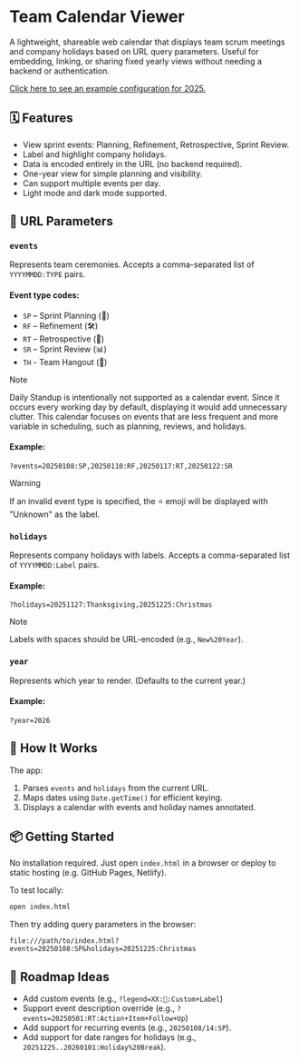# Team Calendar Viewer

A lightweight, shareable web calendar that displays team scrum meetings and company holidays based on URL query parameters. Useful for embedding, linking, or sharing fixed yearly views without needing a backend or authentication.

[Click here to see an example configuration for 2025.](https://henrythach.github.io/team-calendar/?year=2025&events=20250102:SP,20250114:TH,20250116:RF,20250131:SR,20250203:SP,20250213:TH,20250218:RF,20250227:SR,20250303:SP,20250314:TH,20250317:RF,20250328:SR,20250401:SP,20250414:TH,20250416:RF,20250430:SR,20250501:SP,20250514:TH,20250516:RF,20250530:SR,20250602:SP,20250613:TH,20250617:RF,20250627:SR,20250701:SP,20250714:TH,20250716:RF,20250731:SR,20250801:SP,20250814:TH,20250818:RF,20250830:SR,20250902:SP,20250913:TH,20250916:RF,20250930:SR,20251001:SP,20251014:TH,20251016:RF,20251031:SR,20251101:SP,20251113:TH,20251118:RF,20251129:SR,20251202:SP,20251213:TH,20251216:RF,20251230:SR&holidays=20250101:New+Year%27s+Day,20250120:MLK+Day,20250217:Presidents%27+Day,20250526:Memorial+Day,20250704:Independence+Day,20250901:Labor+Day,20251013:Columbus+Day,20251111:Veterans+Day,20251127:Thanksgiving,20251128:Day+After+Thanksgiving,20251225:Christmas+Day)

## 🗓 Features

- View sprint events: Planning, Refinement, Retrospective, Sprint Review.
- Label and highlight company holidays.
- Data is encoded entirely in the URL (no backend required).
- One-year view for simple planning and visibility.
- Can support multiple events per day.
- Light mode and dark mode supported.

## 🔗 URL Parameters

### `events`

Represents team ceremonies. Accepts a comma-separated list of `YYYYMMDD:TYPE` pairs.

#### Event type codes:

- `SP` – Sprint Planning (🧠)
- `RF` – Refinement (🛠)
- `RT` – Retrospective (🔁)
- `SR` – Sprint Review (📊)
- `TH` - Team Hangout (🙌)

> [!NOTE]
> Daily Standup is intentionally not supported as a calendar event. Since it occurs every working day by default, displaying it would add unnecessary clutter. This calendar focuses on events that are less frequent and more variable in scheduling, such as planning, reviews, and holidays.

#### Example:

```
?events=20250108:SP,20250110:RF,20250117:RT,20250122:SR
```

> [!WARNING]
> If an invalid event type is specified, the ⭐️ emoji will be displayed with "Unknown" as the label.

### `holidays`

Represents company holidays with labels. Accepts a comma-separated list of `YYYYMMDD:Label` pairs.

#### Example:

```
?holidays=20251127:Thanksgiving,20251225:Christmas
```

> [!NOTE]
> Labels with spaces should be URL-encoded (e.g., `New%20Year`).

### `year`

Represents which year to render. (Defaults to the current year.)

#### Example:

```
?year=2026
```

## 🧠 How It Works

The app:

1. Parses `events` and `holidays` from the current URL.
2. Maps dates using `Date.getTime()` for efficient keying.
3. Displays a calendar with events and holiday names annotated.

## 📦 Getting Started

No installation required. Just open `index.html` in a browser or deploy to static hosting (e.g. GitHub Pages, Netlify).

To test locally:

```bash
open index.html
```

Then try adding query parameters in the browser:

``` 
file:///path/to/index.html?events=20250108:SP&holidays=20251225:Christmas
```

## 🚧 Roadmap Ideas

- Add custom events (e.g., `?legend=XX:🌸:Custom+Label`)
- Support event description override (e.g., `?events=20250501:RT:Action+Item+Follow+Up`)
- Add support for recurring events (e.g., `20250108/14:SP`).
- Add support for date ranges for holidays (e.g., `20251225..20260101:Holiday%20Break`).
